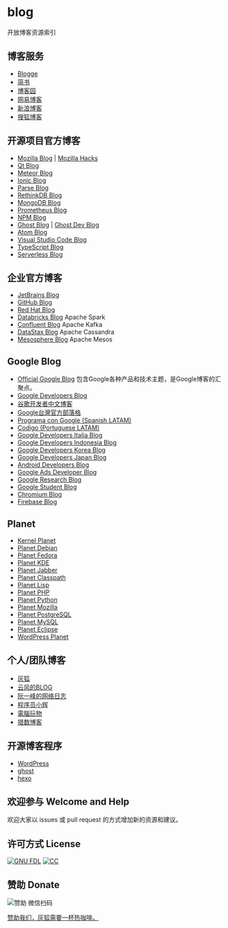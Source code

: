 # blog
开放博客资源索引

## 博客服务
* [Blogge](https://www.blogger.com/)
* [简书](http://www.jianshu.com/)
* [博客园](https://www.cnblogs.com/)
* [网易博客](http://blog.163.com/)
* [新浪博客](http://blog.sina.com.cn/)
* [搜狐博客](http://blog.sohu.com/)

## 开源项目官方博客
* [Mozilla Blog](https://blog.mozilla.org/) | [Mozilla Hacks](https://hacks.mozilla.org/)
* [Qt Blog](https://blog.qt.io/)
* [Meteor Blog](https://blog.meteor.com/)
* [Ionic Blog](http://blog.ionicframework.com/)
* [Parse Blog](http://blog.parseplatform.org/)
* [RethinkDB Blog](https://rethinkdb.com/blog/)
* [MongoDB Blog](https://www.mongodb.com/blog)
* [Prometheus Blog](https://prometheus.io/blog/)
* [NPM Blog](http://blog.npmjs.org/)
* [Ghost Blog](https://blog.ghost.org/) | [Ghost Dev Blog](https://dev.ghost.org/)
* [Atom Blog](http://blog.atom.io/)
* [Visual Studio Code Blog](https://code.visualstudio.com/blogs/)
* [TypeScript Blog](https://blogs.msdn.microsoft.com/typescript/)
* [Serverless Blog](https://serverless.com/blog/)

## 企业官方博客
* [JetBrains Blog](https://blog.jetbrains.com/)
* [GitHub Blog](https://github.com/blog/)
* [Red Hat Blog](https://www.redhat.com/en/blog)
* [Databricks Blog](https://databricks.com/blog) Apache Spark
* [Confluent Blog](https://www.confluent.io/blog/) Apache Kafka
* [DataStax Blog](https://www.datastax.com/blog) Apache Cassandra
* [Mesosphere Blog](https://mesosphere.com/blog/) Apache Mesos

## Google Blog
* [Official Google Blog](https://blog.google/) 包含Google各种产品和技术主题，是Google博客的汇聚点。
* [Google Developers Blog](https://developers.googleblog.com/)
* [谷歌开发者中文博客](http://developers.googleblog.cn/)
* [Google台灣官方部落格](https://taiwan.googleblog.com/)
* [Programa con Google (Spanish LATAM)](https://desarrolladores.googleblog.com/)
* [Codigo (Portuguese LATAM)](https://desenvolvedores.googleblog.com/)
* [Google Developers Italia Blog](https://developers-it.googleblog.com/)
* [Google Developers Indonesia Blog](https://googledevid.blogspot.com/)
* [Google Developers Korea Blog](https://developers-kr.googleblog.com/)
* [Google Developers Japan Blog](https://developers-jp.googleblog.com/)
* [Android Developers Blog](https://android-developers.googleblog.com/)
* [Google Ads Developer Blog](https://googleadsdeveloper.blogspot.com/)
* [Google Research Blog](https://research.googleblog.com/)
* [Google Student Blog](https://students.googleblog.com/)
* [Chromium Blog](https://blog.chromium.org/)
* [Firebase Blog](https://firebase.googleblog.com/)

## Planet
* [Kernel Planet](http://kernelplanet.org/)
* [Planet Debian](http://planet.debian.org/)
* [Planet Fedora](http://fedoraplanet.org/)
* [Planet KDE](https://planet.kde.org/)
* [Planet Jabber](https://planet.jabber.org/)
* [Planet Classpath](http://planet.classpath.org/)
* [Planet Lisp](http://planet.lisp.org/)
* [Planet PHP](http://www.planet-php.org/)
* [Planet Python](http://planetpython.org/)
* [Planet Mozilla](https://planet.mozilla.org/)
* [Planet PostgreSQL](https://planet.postgresql.org/)
* [Planet MySQL](http://planet.mysql.com/)
* [Planet Eclipse](http://planeteclipse.org/)
* [WordPress Planet](http://planet.wordpress.org/)

## 个人/团队博客
* [灰狐](http://blog.huihoo.com/)
* [云风的BLOG](https://blog.codingnow.com/)
* [阮一峰的网络日志](http://www.ruanyifeng.com/blog/)
* [程序员小辉](https://www.xiaohui.com/)
* [電腦玩物](http://www.playpcesor.com/)
* [猎数博客](http://www.bagualu.net/)

## 开源博客程序
* [WordPress](https://wordpress.org)
* [ghost](https://ghost.org/)
* [hexo](https://hexo.io/)

## 欢迎参与 Welcome and Help
欢迎大家以 issues 或  pull request 的方式增加新的资源和建议。

## 许可方式 License
[![GNU FDL](http://wiki.huihoo.com/skins/common/images/gnu-fdl.png)](http://wiki.huihoo.com/wiki/CC-BY-SA_3.0) [![CC](http://wiki.huihoo.com/images/4/4e/CC-BY-SA_3.0-88x31.png)](http://wiki.huihoo.com/wiki/CC-BY-SA_3.0)

## 赞助 Donate
![赞助](http://wiki.huihoo.com/images/d/d7/Weixin-dashang.jpg) 微信扫码

[赞助我们，灰狐需要一杯热咖啡。](http://wiki.huihoo.com/wiki/Donate_to_huihoo)
